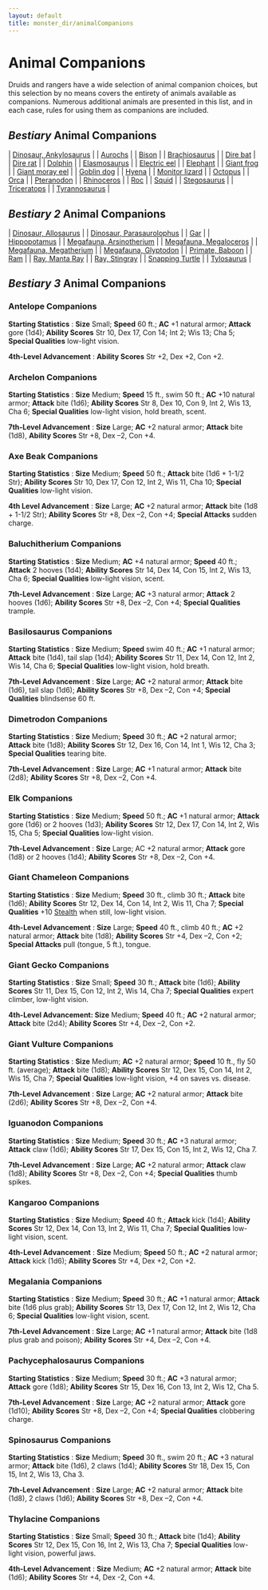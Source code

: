 ```yaml
---
layout: default
title: monster_dir/animalCompanions
---
```

# Animal Companions

Druids and rangers have a wide selection of animal companion choices, but this selection by no means covers the entirety of animals available as companions. Numerous additional animals are presented in this list, and in each case, rules for using them as companions are included.

## _Bestiary_ Animal Companions

| [Dinosaur, Ankylosaurus](monsters/dinosaur#_dinosaur-ankylosaurus) |
| [Aurochs](monster_dir/herdAnimal#_herd-animal-aurochs) |
| [Bison](monsters/herdAnimal#_herd-animal-bison) |
| [Brachiosaurus](monster_dir/dinosaur#_dinosaur-brachiosaurus) |
| [Dire bat](monsters/bat#_bat-dire) |
| [Dire rat](monster_dir/rat#_rat-dire) |
| [Dolphin](monsters/dolphin#_dolphin) |
| [Elasmosaurus](monster_dir/dinosaur#_dinosaur-elasmosaurus) |
| [Electric eel](monsters/eel#_eel-electric) |
| [Elephant](monster_dir/elephant#_elephant) |
| [Giant frog](monsters/frog#_frog-giant) |
| [Giant moray eel](monster_dir/eel#_eel-giant-moray) |
| [Goblin dog](monsters/goblinDog#_goblin-dog) |
| [Hyena](monster_dir/hyena#_hyena) |
| [Monitor lizard](monsters/lizard#_lizard-monitor) |
| [Octopus](monster_dir/octopus#_octopus) |
| [Orca](monsters/dolphin#_dolphin-orca) |
| [Pteranodon](monster_dir/dinosaur#_dinosaur-pteranodon) |
| [Rhinoceros](monsters/rhinoceros#_rhinoceros) |
| [Roc](monster_dir/roc#_roc) |
| [Squid](monsters/squid#_squid) |
| [Stegosaurus](monster_dir/dinosaur#_dinosaur-stegosaurus) |
| [Triceratops](monsters/dinosaur#_dinosaur-triceratops) |
| [Tyrannosaurus](monster_dir/dinosaur#_dinosaur-tyrannosaurus) |

## _Bestiary 2_ Animal Companions

| [Dinosaur, Allosaurus](additionalMonsters/dinosaur#_dinosaur,-allosaurus) |
| [Dinosaur, Parasaurolophus](additionalMonster_dir/dinosaur#_dinosaur,-parasaurolophus) |
| [Gar](additionalMonsters/gar) |
| [Hippopotamus](additionalMonster_dir/hippopotamus#_hippopotamus) |
| [Megafauna, Arsinotherium](additionalMonsters/megafauna#_megafauna,-arsinoitherium) |
| [Megafauna, Megaloceros](additionalMonster_dir/megafauna#_megafauna,-megaloceros) |
| [Megafauna, Megatherium](additionalMonsters/megafauna#_megafauna,-megatherium) |
| [Megafauna, Glyptodon](additionalMonster_dir/megafauna#_megafauna,-gylptodon) |
| [Primate, Baboon](additionalMonsters/primate#_primate,-baboon) |
| [Ram](additionalMonster_dir/herdAnimal#_herd-animal,-ram) |
| [Ray, Manta Ray](additionalMonsters/ray#_ray,-manta) |
| [Ray, Stingray](additionalMonster_dir/ray#_ray,-stingray) |
| [Snapping Turtle](additionalMonsters/turtle#_turtle,-snapping) |
| [Tylosaurus](additionalMonster_dir/dinosaur#_dinosaur,-tylosaurus) |

## _Bestiary 3_ Animal Companions

### Antelope Companions

**Starting Statistics** : **Size** Small; **Speed** 60 ft.; **AC** +1 natural armor; **Attack** gore (1d4); **Ability Scores** Str 10, Dex 17, Con 14; Int 2; Wis 13; Cha 5; **Special Qualities** low-light vision.

**4th-Level Advancement** : **Ability Scores** Str +2, Dex +2, Con +2.

### Archelon Companions

**Starting Statistics** : **Size** Medium; **Speed** 15 ft., swim 50 ft.; **AC** +10 natural armor; **Attack** bite (1d6); **Ability Scores** Str 8, Dex 10, Con 9, Int 2, Wis 13, Cha 6; **Special Qualities** low-light vision, hold breath, scent.

**7th-Level Advancement** : **Size** Large; **AC** +2 natural armor; **Attack** bite (1d8), **Ability Scores** Str +8, Dex –2, Con +4.

### Axe Beak Companions

**Starting Statistics** : **Size** Medium; **Speed** 50 ft.; **Attack** bite (1d6 + 1-1/2 Str); **Ability Scores** Str 10, Dex 17, Con 12, Int 2, Wis 11, Cha 10; **Special Qualities** low-light vision.

**4th Level Advancement** : **Size** Large; **AC** +2 natural armor; **Attack** bite (1d8 + 1-1/2 Str); **Ability Scores** Str +8, Dex –2, Con +4; **Special Attacks** sudden charge.

### Baluchitherium Companions

**Starting Statistics** : **Size** Medium; **AC** +4 natural armor; **Speed** 40 ft.; **Attack** 2 hooves (1d4); **Ability Scores** Str 14, Dex 14, Con 15, Int 2, Wis 13, Cha 6; **Special Qualities** low-light vision, scent.

**7th-Level Advancement** : **Size** Large; **AC** +3 natural armor; **Attack** 2 hooves (1d6); **Ability Scores** Str +8, Dex –2, Con +4; **Special Qualities** trample.

### Basilosaurus Companions

**Starting Statistics** : **Size** Medium; **Speed** swim 40 ft.; **AC** +1 natural armor; **Attack** bite (1d4), tail slap (1d4); **Ability Scores** Str 11, Dex 14, Con 12, Int 2, Wis 14, Cha 6; **Special Qualities** low-light vision, hold breath.

**7th-Level Advancement** : **Size** Large; **AC** +2 natural armor; **Attack** bite (1d6), tail slap (1d6); **Ability Scores** Str +8, Dex –2, Con +4; **Special Qualities** blindsense 60 ft.

### Dimetrodon Companions

**Starting Statistics** : **Size** Medium; **Speed** 30 ft.; **AC** +2 natural armor; **Attack** bite (1d8); **Ability Scores** Str 12, Dex 16, Con 14, Int 1, Wis 12, Cha 3; **Special Qualities** tearing bite.

**7th-Level Advancement** : **Size** Large; **AC** +1 natural armor; **Attack** bite (2d8); **Ability Scores** Str +8, Dex –2, Con +4.

### Elk Companions

**Starting Statistics** : **Size** Medium; **Speed** 50 ft.; **AC** +1 natural armor; **Attack** gore (1d6) or 2 hooves (1d3); **Ability Scores** Str 12, Dex 17, Con 14, Int 2, Wis 15, Cha 5; **Special Qualities** low-light vision.

**7th-Level Advancement** : **Size** Large; AC +2 natural armor; **Attack** gore (1d8) or 2 hooves (1d4); **Ability Scores** Str +8, Dex –2, Con +4.

### Giant Chameleon Companions

**Starting Statistics** : **Size** Medium; **Speed** 30 ft., climb 30 ft.; **Attack** bite (1d6); **Ability Scores** Str 12, Dex 14, Con 14, Int 2, Wis 11, Cha 7; **Special Qualities** +10 [Stealth](skill_dir/stealth#_stealth) when still, low-light vision.

**4th-Level Advancement** : **Size** Large; **Speed** 40 ft., climb 40 ft.; **AC** +2 natural armor; **Attack** bite (1d8); **Ability Scores** Str +4, Dex –2, Con +2; **Special Attacks** pull (tongue, 5 ft.), tongue.

### Giant Gecko Companions

**Starting Statistics** : **Size** Small; **Speed** 30 ft.; **Attack** bite (1d6); **Ability Scores** Str 11, Dex 15, Con 12, Int 2, Wis 14, Cha 7; **Special Qualities** expert climber, low-light vision.

**4th-Level Advancement: Size** Medium; **Speed** 40 ft.; **AC** +2 natural armor; **Attack** bite (2d4); **Ability Scores** Str +4, Dex –2, Con +2.

### Giant Vulture Companions

**Starting Statistics** : **Size** Medium; **AC** +2 natural armor; **Speed** 10 ft., fly 50 ft. (average); **Attack** bite (1d8); **Ability Scores** Str 12, Dex 15, Con 14, Int 2, Wis 15, Cha 7; **Special Qualities** low-light vision, +4 on saves vs. disease.

**7th-Level Advancement** : **Size** Large; **AC** +2 natural armor; **Attack** bite (2d6); **Ability Scores** Str +8, Dex –2, Con +4.

### Iguanodon Companions

**Starting Statistics** : **Size** Medium; **Speed** 30 ft.; **AC** +3 natural armor; **Attack** claw (1d6); **Ability Scores** Str 17, Dex 15, Con 15, Int 2, Wis 12, Cha 7.

**7th-Level Advancement** : **Size** Large; **AC** +2 natural armor; **Attack** claw (1d8); **Ability Scores** Str +8, Dex –2, Con +4; **Special Qualities** thumb spikes.

### Kangaroo Companions

**Starting Statistics** : **Size** Medium; **Speed** 40 ft.; **Attack** kick (1d4); **Ability Scores** Str 12, Dex 14, Con 13, Int 2, Wis 11, Cha 7; **Special Qualities** low-light vision, scent.

**4th-Level Advancement** : **Size** Medium; **Speed** 50 ft.; **AC** +2 natural armor; **Attack** kick (1d6); **Ability Scores** Str +4, Dex +2, Con +2.

### Megalania Companions

**Starting Statistics** : **Size** Medium; **Speed** 30 ft.; **AC** +1 natural armor; **Attack** bite (1d6 plus grab); **Ability Scores** Str 13, Dex 17, Con 12, Int 2, Wis 12, Cha 6; **Special Qualities** low-light vision, scent.

**7th-Level Advancement** : **Size** Large; **AC** +1 natural armor; **Attack** bite (1d8 plus grab and poison); **Ability Scores** Str +4, Dex –2, Con +4.

### Pachycephalosaurus Companions

**Starting Statistics** : **Size** Medium; **Speed** 30 ft.; **AC** +3 natural armor; **Attack** gore (1d8); **Ability Scores** Str 15, Dex 16, Con 13, Int 2, Wis 12, Cha 5.

**7th-Level Advancement** : **Size** Large; **AC** +2 natural armor; **Attack** gore (1d10); **Ability Scores** Str +8, Dex –2, Con +4; **Special Qualities** clobbering charge.

### Spinosaurus Companions

**Starting Statistics** : **Size** Medium; **Speed** 30 ft., swim 20 ft.; **AC** +3 natural armor; **Attack** bite (1d6), 2 claws (1d4); **Ability Scores** Str 18, Dex 15, Con 15, Int 2, Wis 13, Cha 3.

**7th-Level Advancement** : **Size** Large; **AC** +2 natural armor; **Attack** bite (1d8), 2 claws (1d6); **Ability Scores** Str +8, Dex –2, Con +4.

### Thylacine Companions

**Starting Statistics** : **Size** Small; **Speed** 30 ft.; **Attack** bite (1d4); **Ability Scores** Str 12, Dex 15, Con 16, Int 2, Wis 13, Cha 7; **Special Qualities** low-light vision, powerful jaws.

**4th-Level Advancement** : **Size** Medium; **AC** +2 natural armor; **Attack** bite (1d6); **Ability Scores** Str +4, Dex -2, Con +4.

